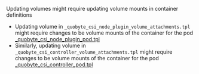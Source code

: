 Updating volumes might require updating volume mounts in container definitions

* Updating volume in `_quobyte_csi_node_plugin_volume_attachments.tpl` might require changes to be volume mounts of the container for the pod [_quobyte_csi_node_plugin_pod.tpl](../_quobyte_csi_node_plugin_pod.tpl)
* Similarly, updating volume in `_quobyte_csi_controller_volume_attachments.tpl` might require changes to be volume mounts of the container for the pod [_quobyte_csi_controller_pod.tpl](../_quobyte_csi_controller_pod.tpl)
